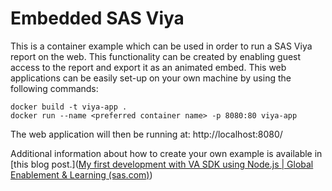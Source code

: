 # Embedded SAS Viya

This is a container example which can be used in order to run a SAS Viya report on the web. This functionality can be created by enabling guest access to the report and export it as an animated embed. This web applications can be easily set-up on your own machine by using the following commands:

```
docker build -t viya-app .
docker run --name <preferred container name> -p 8080:80 viya-app
```

The web application will then be running at: http://localhost:8080/

Additional information about how to create your own example is available in [this blog post.]([My first development with VA SDK using Node.js | Global Enablement & Learning (sas.com)](http://sww.sas.com/blogs/wp/gate/34793/my-first-development-with-va-sdk-using-node-js/sbxxab/2020/01/17))